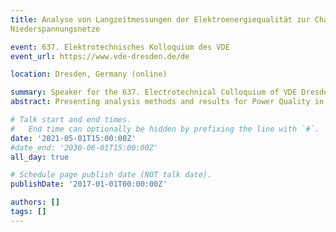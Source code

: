 ```yaml
---
title: Analyse von Langzeitmessungen der Elektroenergiequalität zur Charakterisierung öffentlicher
Niederspannungsnetze

event: 637. Elektrotechnisches Kolloquium des VDE
event_url: https://www.vde-dresden.de/de

location: Dresden, Germany (online)

summary: Speaker for the 637. Electrotechnical Colloquium of VDE Dresden
abstract: Presenting analysis methods and results for Power Quality in public low voltage networks.

# Talk start and end times.
#   End time can optionally be hidden by prefixing the line with `#`.
date: '2021-05-01T15:00:00Z'
#date_end: '2030-06-01T15:00:00Z'
all_day: true

# Schedule page publish date (NOT talk date).
publishDate: '2017-01-01T00:00:00Z'

authors: []
tags: []
---
```

